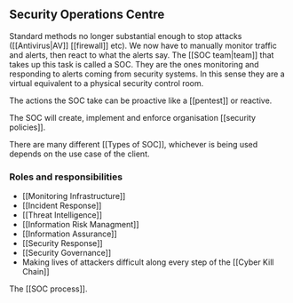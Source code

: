 ## Security Operations Centre

Standard methods no longer substantial enough to stop attacks ([[Antivirus|AV]] [[firewall]] etc). We now have to manually monitor traffic and alerts, then react to what the alerts say. The [[SOC team|team]] that takes up this task is called a SOC. They are the ones monitoring and responding to alerts coming from security systems. In this sense they are a virtual equivalent to a physical security control room.

The actions the SOC take can be proactive like a [[pentest]] or reactive.

The SOC will create, implement and enforce organisation [[security policies]].

There are many different [[Types of SOC]], whichever is being used depends on the use case of the client.

### Roles and responsibilities

-	[[Monitoring Infrastructure]]
-	[[Incident Response]]
-	[[Threat Intelligence]]
-	[[Information Risk Managment]]
-	[[Information Assurance]]
-	[[Security Response]]
-	[[Security Governance]]
-	Making lives of attackers difficult along every step of the [[Cyber Kill Chain]]


The [[SOC process]].



